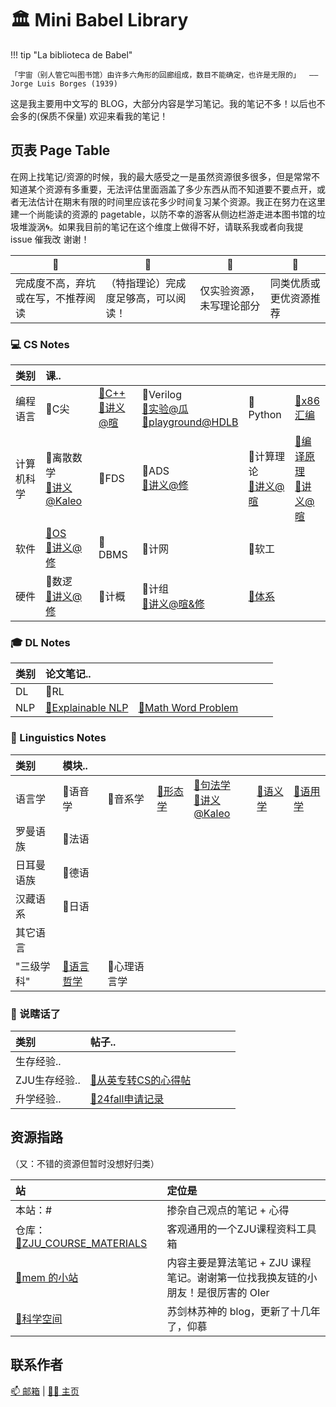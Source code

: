 # 🏛️ Mini Babel Library

!!! tip "La biblioteca de Babel"

    「宇宙（别人管它叫图书馆）由许多六角形的回廊组成，数目不能确定，也许是无限的」  —— Jorge Luis Borges (1939)

这是我主要用中文写的 BLOG，大部分内容是学习笔记。我的笔记不多！以后也不会多的(保质不保量) 欢迎来看我的笔记！


## 页表 Page Table
在网上找笔记/资源的时候，我的最大感受之一是虽然资源很多很多，但是常常不知道某个资源有多重要，无法评估里面涵盖了多少东西从而不知道要不要点开，或者无法估计在期末有限的时间里应该花多少时间复习某个资源。我正在努力在这里建一个尚能读的资源的 pagetable，以防不幸的游客从侧边栏游走进本图书馆的垃圾堆漩涡🌀。如果我目前的笔记在这个维度上做得不好，请联系我或者向我提 issue 催我改 谢谢！

| ️📘 | ️📖 | 🧪 | 🔗 |
| -- | -- | -- | -- |  
| 完成度不高，弃坑或在写，不推荐阅读 | （特指理论）完成度足够高，可以阅读！ | 仅实验资源，未写理论部分 | 同类优质或更优资源推荐 |

### 💻 CS Notes 

| 类别 | 课.. | | | | |
| :-- | :-- | :-- | :-- | :-- | :-- |
| 编程语言 | 📘C尖 | [📘C++](https://ruoxining.github.io/OBvault/CS/CPP/course/)  <br> [🔗讲义@暄](https://xuan-insr.github.io/cpp/cpp_restart/) | 📘Verilog <br> [🔗实验@瓜](https://guahao31.github.io/2024_DD/) <br> [🔗playground@HDLB](https://hdlbits.01xz.net/wiki/Main_Page)  | 📘Python | [📖x86汇编](https://ruoxining.github.io/OBvault/CS/x86assm/) |
| 计算机科学 | 📘离散数学 <br> [🔗讲义@Kaleo](https://github.com/Kaleo996/ZJU-Discrete-Math-2022) | 📘FDS | 📘ADS <br> [🔗讲义@修](https://note.isshikih.top/cour_note/D2CX_AdvancedDataStructure/) | 📘计算理论 <br> [🔗讲义@暄](https://xuan-insr.github.io/other_courses/theory_of_computation/) | ️[📘编译原理](https://ruoxining.github.io/OBvault/CS/Compiler/) <br> [🔗讲义@暄](https://xuan-insr.github.io/compile_principle/) |
| 软件 | [🧪OS](https://ruoxining.github.io/OBvault/CS/OS/) <br> [🔗讲义@修](https://note.isshikih.top/cour_note/D3QD_OperatingSystem/) | 📘DBMS | 📘计网 | 📘软工 |  |
| 硬件 | 📘数逻 <br> [🔗讲义@修](https://note.isshikih.top/cour_note/D2QD_DigitalDesign/) | 📘计概 | 📘计组 <br> [🔗讲义@暄&修](https://xuan-insr.github.io/computer_organization/) | [📖体系](https://ruoxining.github.io/OBvault/CS/CA/) |  |  |


### 🎓 DL Notes

| 类别 | 论文笔记.. | | | | |
| :-- | :-- | :-- | :-- | :-- | :-- |
| DL | 📘RL |  |   |  |
| NLP | [📘Explainable NLP](https://ruoxining.github.io/OBvault/DL/NLPTheory/explainable_nlp/) | [📘Math Word Problem](https://ruoxining.github.io/OBvault/DL/NLPTheory/mwp/) |  |  |  |


### 🌳 Linguistics Notes

| 类别 | 模块.. | | | | | |
| :-- | :-- | :-- | :-- | :-- | :-- | :-- |
| 语言学 | 📘语音学 | 📘音系学 | [📘形态学](https://ruoxining.github.io/OBvault/Ling/Morphology) | [📘句法学](https://ruoxining.github.io/OBvault/Ling/Syntax/) <br> [🔗讲义@Kaleo](https://kaleo996.github.io/ling/syntax/) | [📖语义学](https://ruoxining.github.io/OBvault/Ling/Semantics/) | [📖语用学](https://ruoxining.github.io/OBvault/Ling/Pragmatics/intro/) |
| 罗曼语族 | 📘法语 | | | | | |
| 日耳曼语族 | 📘德语 | | | | | |
| 汉藏语系 | 📘日语 | | | | | |
| 其它语言 |  | | | | | |
| "三级学科" | [📖语言哲学](https://ruoxining.github.io/OBvault/Ling/pol_zh/) | 📘心理语言学 |  |  |  | |


### 💭 说瞎话了

| 类别 | 帖子.. | | | | |
| :-- | :-- | :-- | :-- | :-- | :-- |
| 生存经验.. |  |   |   |  |
| ZJU生存经验.. | [📘从英专转CS的心得帖](https://ruoxining.github.io/OBvault/Other/zju_ling_cs/) |  |  |  |  |
| 升学经验.. | [📖24fall申请记录](https://ruoxining.github.io/OBvault/Other/24fall/) |  |  |  |  |


## 资源指路
（又：不错的资源但暂时没想好归类）

| 站 | 定位是 |
| :-- | :-- |
| 本站：# | 掺杂自己观点的笔记 + 心得 |
| 仓库：[🔗ZJU_COURSE_MATERIALS](https://github.com/ruoxining/ZJU_COURSE_MATERIALS) | 客观通用的一个ZJU课程资料工具箱  |
| [🔗mem 的小站](https://mem.ac/) | 内容主要是算法笔记 + ZJU 课程笔记。谢谢第一位找我换友链的小朋友！是很厉害的 OIer |
|[🔗科学空间](https://spaces.ac.cn/)| 苏剑林苏神的 blog，更新了十几年了，仰慕 |

## 联系作者

[📫 邮箱](RuoxiNing@outlook.com) | [🧑‍💻 主页](https://ruoxining.github.io)
